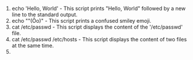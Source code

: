 1. echo 'Hello, World' - This script prints "Hello, World" followed by a new line to the standard output.
2. echo "\"(Ôo)" - This script prints a confused smiley emoji.
3. cat /etc/passwd - This script displays the content of the '/etc/passwd' file.
4. cat /etc/passwd /etc/hosts - This script displays the content of two files at the same time.
5. 